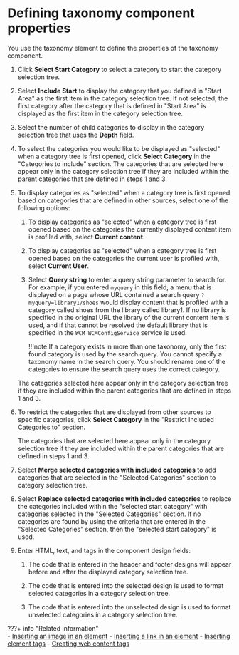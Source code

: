 # Defining taxonomy component properties

You use the taxonomy element to define the properties of the taxonomy component.

1.  Click **Select Start Category** to select a category to start the category selection tree.

2.  Select **Include Start** to display the category that you defined in "Start Area" as the first item in the category selection tree. If not selected, the first category after the category that is defined in "Start Area" is displayed as the first item in the category selection tree.

3.  Select the number of child categories to display in the category selection tree that uses the **Depth** field.

4.  To select the categories you would like to be displayed as "selected" when a category tree is first opened, click **Select Category** in the "Categories to include" section. The categories that are selected here appear only in the category selection tree if they are included within the parent categories that are defined in steps 1 and 3.

5.  To display categories as "selected" when a category tree is first opened based on categories that are defined in other sources, select one of the following options:

    1.  To display categories as "selected" when a category tree is first opened based on the categories the currently displayed content item is profiled with, select **Current content**.

    2.  To display categories as "selected" when a category tree is first opened based on the categories the current user is profiled with, select **Current User**.

    3.  Select **Query string** to enter a query string parameter to search for. For example, if you entered `myquery` in this field, a menu that is displayed on a page whose URL contained a search query `?myquery=library1/shoes` would display content that is profiled with a category called shoes from the library called library1. If no library is specified in the original URL the library of the current content item is used, and if that cannot be resolved the default library that is specified in the `WCM WCMConfigService` service is used.

        !!!note
            If a category exists in more than one taxonomy, only the first found category is used by the search query. You cannot specify a taxonomy name in the search query. You should rename one of the categories to ensure the search query uses the correct category.

    The categories selected here appear only in the category selection tree if they are included within the parent categories that are defined in steps 1 and 3.

6.  To restrict the categories that are displayed from other sources to specific categories, click **Select Category** in the "Restrict Included Categories to" section.

    The categories that are selected here appear only in the category selection tree if they are included within the parent categories that are defined in steps 1 and 3.

7.  Select **Merge selected categories with included categories** to add categories that are selected in the "Selected Categories" section to category selection tree.

8.  Select **Replace selected categories with included categories** to replace the categories included within the "selected start category" with categories selected in the "Selected Categories" section. If no categories are found by using the criteria that are entered in the "Selected Categories" section, then the "selected start category" is used.

9.  Enter HTML, text, and tags in the component design fields:

    1.  The code that is entered in the header and footer designs will appear before and after the displayed category selection tree.

    2.  The code that is entered into the selected design is used to format selected categories in a category selection tree.

    3.  The code that is entered into the unselected design is used to format unselected categories in a category selection tree.


???+ info "Related information"  
    -   [Inserting an image in an element](../../../../../../deployment/manage/security/user_registry/update_user_registry/lookaside_db.md)
    -   [Inserting a link in an element](../../../../../../manage_content/wcm/wcm_artifacts/elements/element_designs/wcm_dev_elements_insert_link.md)
    -   [Inserting element tags](../../../../../../manage_content/wcm/wcm_artifacts/elements/element_designs/wcm_dev_elements_insert_tags.md)
    -   [Creating web content tags](../../../../../../manage_content/wcm/wcm_artifacts/tags/creating_web_content_tags/index.md)

